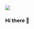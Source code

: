 <img src="https://media-private.canva.com/D-kQI/MAERQ5D-kQI/1/s2.png?X-Amz-Algorithm=AWS4-HMAC-SHA256&X-Amz-Credential=AKIAQYCGKMUH4JWSMIDQ%2F20201224%2Fus-east-1%2Fs3%2Faws4_request&X-Amz-Date=20201224T022743Z&X-Amz-Expires=80454&X-Amz-Signature=422f9f42ead8438a5215734ae030d34c252a7fcea05e5a40949ac9523486fec0&X-Amz-SignedHeaders=host&response-expires=Fri%2C%2025%20Dec%202020%2000%3A48%3A37%20GMT">

### Hi there 👋

<!--
**RealPrettyPay/RealPrettyPay** is a ✨ _special_ ✨ repository because its `README.md` (this file) appears on your GitHub profile.

Here are some ideas to get you started:

- 🔭 I’m currently working on ...
- 🌱 I’m currently learning ...
- 👯 I’m looking to collaborate on ...
- 🤔 I’m looking for help with ...
- 💬 Ask me about ...
- 📫 How to reach me: ...
- 😄 Pronouns: ...
- ⚡ Fun fact: ...
-->
